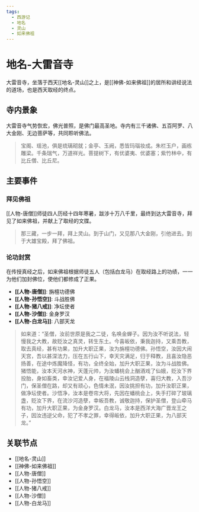 ```yaml
---
tags:
  - 西游记
  - 地名
  - 灵山
  - 如来佛祖
---
```


# 地名-大雷音寺

大雷音寺，坐落于西天[[地名-灵山]]之上，是[[神佛-如来佛祖]]的居所和讲经说法的道场，也是西天取经的终点。

## 寺内景象

大雷音寺气势恢宏，佛光普照，是佛门最高圣地。寺内有三千诸佛、五百阿罗、八大金刚、无边菩萨等，共同聆听佛法。

> 宝阁、瑶池，俱是琉璃砌就；金亭、玉阙，悉皆玛瑙妆成。朱栏玉户，画栋雕梁。千条瑞气，万道祥光。菩提树下，有优婆夷、优婆塞；紫竹林中，有比丘僧、比丘尼。

## 主要事件

### 拜见佛祖

[[人物-唐僧]]师徒四人历经十四年寒暑，跋涉十万八千里，最终到达大雷音寺，拜见了如来佛祖，并献上了取经的文牒。

> 那三藏，一步一拜，拜上灵山。到于山门，又见那八大金刚，引他进去。到于大雄宝殿，拜了佛祖。

### 论功封赏

在传授真经之后，如来佛祖根据师徒五人（包括白龙马）在取经路上的功绩，一一为他们加封佛位，使他们都修成了正果。

- **[[人物-唐僧]]**: 旃檀功德佛
- **[[人物-孙悟空]]**: 斗战胜佛
- **[[人物-猪八戒]]**: 净坛使者
- **[[人物-沙僧]]**: 金身罗汉
- **[[人物-白龙马]]**: 八部天龙

> 如来道：“圣僧，汝前世原是我之二徒，名唤金蝉子。因为汝不听说法，轻慢我之大教，故贬汝之真灵，转生东土。今喜皈依，秉我迦持，又乘吾教，取去真经，甚有功果，加升大职正果，汝为旃檀功德佛。孙悟空，汝因大闹天宫，吾以甚深法力，压在五行山下，幸天灾满足，归于释教，且喜汝隐恶扬善，在途中炼魔降怪，有功，全终全始，加升大职正果，汝为斗战胜佛。猪悟能，汝本天河水神，天蓬元帅，为汝蟠桃会上酗酒戏了仙娥，贬汝下界投胎，身如畜类，幸汝记爱人身，在福陵山云栈洞造孽，喜归大教，入吾沙门，保圣僧在路，却又有顽心，色情未泯，因汝挑担有功，加升汝职正果，做净坛使者。沙悟净，汝本是卷帘大将，先因在蟠桃会上，失手打碎了玻璃盏，贬汝下界，在流沙河造孽，幸皈吾教，诚敬迦持，保护圣僧，登山牵马有功，加升大职正果，为金身罗汉。白龙马，汝本是西洋大海广晋龙王之子，因汝违逆父命，犯了不孝之罪，幸得皈依，加升大职正果，为八部天龙。”

## 关联节点
- [[地名-灵山]]
- [[神佛-如来佛祖]]
- [[人物-唐僧]]
- [[人物-孙悟空]]
- [[人物-猪八戒]]
- [[人物-沙僧]]
- [[人物-白龙马]]
